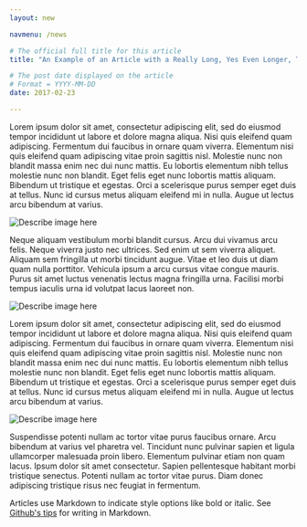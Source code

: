 ```yaml
---
layout: new

navmenu: /news

# The official full title for this article
title: "An Example of an Article with a Really Long, Yes Even Longer, Title"

# The post date displayed on the article
# Format = YYYY-MM-DD
date: 2017-02-23

---
```


Lorem ipsum dolor sit amet, consectetur adipiscing elit, sed do eiusmod tempor incididunt ut labore et dolore magna aliqua. Nisi quis eleifend quam adipiscing. Fermentum dui faucibus in ornare quam viverra. Elementum nisi quis eleifend quam adipiscing vitae proin sagittis nisl. Molestie nunc non blandit massa enim nec dui nunc mattis. Eu lobortis elementum nibh tellus molestie nunc non blandit. Eget felis eget nunc lobortis mattis aliquam. Bibendum ut tristique et egestas. Orci a scelerisque purus semper eget duis at tellus. Nunc id cursus metus aliquam eleifend mi in nulla. Augue ut lectus arcu bibendum at varius.

<p class="art-img"><img
  title="Describe image here" src="{{site.article_image}}/example_image_1.jpg" class="img-fluid rounded"></p>

Neque aliquam vestibulum morbi blandit cursus. Arcu dui vivamus arcu felis. Neque viverra justo nec ultrices. Sed enim ut sem viverra aliquet. Aliquam sem fringilla ut morbi tincidunt augue. Vitae et leo duis ut diam quam nulla porttitor. Vehicula ipsum a arcu cursus vitae congue mauris. Purus sit amet luctus venenatis lectus magna fringilla urna. Facilisi morbi tempus iaculis urna id volutpat lacus laoreet non.

<p class="art-img-right"><img
  title="Describe image here" src="{{site.article_image}}/example_image_1.jpg" class="img-fluid rounded"></p>

Lorem ipsum dolor sit amet, consectetur adipiscing elit, sed do eiusmod tempor incididunt ut labore et dolore magna aliqua. Nisi quis eleifend quam adipiscing. Fermentum dui faucibus in ornare quam viverra. Elementum nisi quis eleifend quam adipiscing vitae proin sagittis nisl. Molestie nunc non blandit massa enim nec dui nunc mattis. Eu lobortis elementum nibh tellus molestie nunc non blandit. Eget felis eget nunc lobortis mattis aliquam. Bibendum ut tristique et egestas. Orci a scelerisque purus semper eget duis at tellus. Nunc id cursus metus aliquam eleifend mi in nulla. Augue ut lectus arcu bibendum at varius.

<p class="art-img-center"><img
  title="Describe image here" src="{{site.article_image}}/example_image_1.jpg" class="img-fluid rounded"></p>

Suspendisse potenti nullam ac tortor vitae purus faucibus ornare. Arcu bibendum at varius vel pharetra vel. Tincidunt nunc pulvinar sapien et ligula ullamcorper malesuada proin libero. Elementum pulvinar etiam non quam lacus. Ipsum dolor sit amet consectetur. Sapien pellentesque habitant morbi tristique senectus. Potenti nullam ac tortor vitae purus. Diam donec adipiscing tristique risus nec feugiat in fermentum.

Articles use Markdown to indicate style options like bold or italic. See [Github's tips][github-tips] for writing in Markdown.

[github-tips]: https://guides.github.com/features/mastering-markdown/

